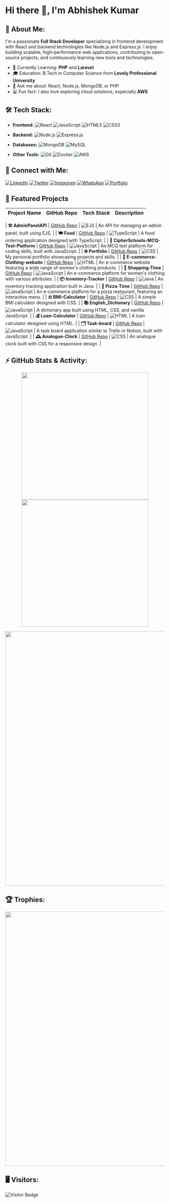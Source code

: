 # Hi there 👋, I'm Abhishek Kumar

## 🚀 About Me:
I'm a passionate **Full Stack Developer** specializing in frontend development with React and backend technologies like Node.js and Express.js. I enjoy building scalable, high-performance web applications, contributing to open-source projects, and continuously learning new tools and technologies.

- 🌱 Currently Learning: **PHP** and **Laravel**
- 🎓 Education: B.Tech in Computer Science from **Lovely Professional University**
- 💬 Ask me about: React, Node.js, MongoDB, or PHP
- 💻 Fun fact: I also love exploring cloud solutions, especially **AWS**

## 🛠️ Tech Stack:
- **Frontend:** 
  ![React](https://img.shields.io/badge/React-20232A?style=for-the-badge&logo=react&logoColor=61DAFB)
  ![JavaScript](https://img.shields.io/badge/JavaScript-F7DF1E?style=for-the-badge&logo=javascript&logoColor=black)
  ![HTML5](https://img.shields.io/badge/HTML5-E34F26?style=for-the-badge&logo=html5&logoColor=white)
  ![CSS3](https://img.shields.io/badge/CSS3-1572B6?style=for-the-badge&logo=css3&logoColor=white)
  
- **Backend:**
  ![Node.js](https://img.shields.io/badge/Node.js-43853D?style=for-the-badge&logo=node.js&logoColor=white)
  ![Express.js](https://img.shields.io/badge/Express.js-404D59?style=for-the-badge)

- **Databases:**
  ![MongoDB](https://img.shields.io/badge/MongoDB-4EA94B?style=for-the-badge&logo=mongodb&logoColor=white)
  ![MySQL](https://img.shields.io/badge/MySQL-4479A1?style=for-the-badge&logo=mysql&logoColor=white)

- **Other Tools:**
  ![Git](https://img.shields.io/badge/Git-F05032?style=for-the-badge&logo=git&logoColor=white)
  ![Docker](https://img.shields.io/badge/Docker-2496ED?style=for-the-badge&logo=docker&logoColor=white)
  ![AWS](https://img.shields.io/badge/AWS-232F3E?style=for-the-badge&logo=amazon-aws&logoColor=white)

## 🔗 Connect with Me:
[![LinkedIn](https://img.shields.io/badge/LinkedIn-0077B5?style=for-the-badge&logo=linkedin&logoColor=white)](https://www.linkedin.com/in/abhishek-kumar-8b06a9228/)
[![Twitter](https://img.shields.io/badge/Twitter-1DA1F2?style=for-the-badge&logo=twitter&logoColor=white)](https://x.com/AbHi0012ShEk?t=AnVe0oynIrdhCtT2JBThQw&s=09)
[![Instagram](https://img.shields.io/badge/Instagram-E4405F?style=for-the-badge&logo=instagram&logoColor=white)](https://www.instagram.com/1abhiabhishek1?igsh=NDN1bm13ZzJ2djJp)
[![WhatsApp](https://img.shields.io/badge/WhatsApp-25D366?style=for-the-badge&logo=whatsapp&logoColor=white)](https://wa.me/6203595849)
[![Portfolio](https://img.shields.io/badge/Portfolio-FF7139?style=for-the-badge&logo=firefox&logoColor=white)](https://aabhishekkumarportfolio.netlify.app/)

## 🌟 Featured Projects

| Project Name                             | GitHub Repo                                                             | Tech Stack                                                                                    | Description                                                                                                         |
|------------------------------------------|-------------------------------------------------------------------------|------------------------------------------------------------------------------------------------|---------------------------------------------------------------------------------------------------------------------|

| **🛠️ AdminPanelAPI**                     | [GitHub Repo](https://github.com/AbhiCodingA/AdminPanelAPI)           | ![EJS](https://img.shields.io/badge/-EJS-4F4F4F?style=flat-square)                                  | An API for managing an admin panel, built using EJS.                                                              |
| **🍽️ Food**                             | [GitHub Repo](https://github.com/AbhiCodingA/Food)                     | ![TypeScript](https://img.shields.io/badge/-TypeScript-007ACC?style=flat-square)                     | A food ordering application designed with TypeScript.                                                              |
| **📝 CipherSchools-MCQ-Test-Platform**  | [GitHub Repo](https://github.com/AbhiCodingA/CipherSchools-MCQ-Test-Platform) | ![JavaScript](https://img.shields.io/badge/-JavaScript-F7DF1E?style=flat-square)                       | An MCQ test platform for coding skills, built with JavaScript.                                                   |
| **🌐 Portfolio**                         | [GitHub Repo](https://github.com/AbhiCodingA/Portfolio)               | ![CSS](https://img.shields.io/badge/-CSS-1572B6?style=flat-square)                                    | My personal portfolio showcasing projects and skills.                                                              |
| **👗 E-commerce-Clothing-website**       | [GitHub Repo](https://github.com/AbhiCodingA/E-commerce-Clothing-website) | ![HTML](https://img.shields.io/badge/-HTML-E34F26?style=flat-square)                                   | An e-commerce website featuring a wide range of women's clothing products.                                        |
| **🛒 Shopping-Time**                     | [GitHub Repo](https://github.com/AbhiCodingA/Shopping-Time)           | ![JavaScript](https://img.shields.io/badge/-JavaScript-F7DF1E?style=flat-square)                       | An e-commerce platform for women's clothing with various attributes.                                              |
| **📦 Inventory-Tracker**                 | [GitHub Repo](https://github.com/AbhiCodingA/Inventory-Tracker)       | ![Java](https://img.shields.io/badge/-Java-007396?style=flat-square)                                   | An inventory tracking application built in Java.                                                                  |
| **🍕 Pizza-Time**                       | [GitHub Repo](https://github.com/AbhiCodingA/Pizza-Time)              | ![JavaScript](https://img.shields.io/badge/-JavaScript-F7DF1E?style=flat-square)                       | An e-commerce platform for a pizza restaurant, featuring an interactive menu.                                    |
| **⚖️ BMI-Calculator**                    | [GitHub Repo](https://github.com/AbhiCodingA/BMI-Calculator)          | ![CSS](https://img.shields.io/badge/-CSS-1572B6?style=flat-square)                                     | A simple BMI calculator designed with CSS.                                                                         |
| **📚 English_Dictionary**                | [GitHub Repo](https://github.com/AbhiCodingA/English_Dictionary)      | ![JavaScript](https://img.shields.io/badge/-JavaScript-F7DF1E?style=flat-square)                       | A dictionary app built using HTML, CSS, and vanilla JavaScript.                                                  |
| **💰 Loan-Calculator**                   | [GitHub Repo](https://github.com/AbhiCodingA/Loan-Calculator)        | ![HTML](https://img.shields.io/badge/-HTML-E34F26?style=flat-square)                                   | A loan calculator designed using HTML.                                                                              |
| **🗂️ Task-board**                       | [GitHub Repo](https://github.com/AbhiCodingA/Task-board)              | ![JavaScript](https://img.shields.io/badge/-JavaScript-F7DF1E?style=flat-square)                       | A task board application similar to Trello or Notion, built with JavaScript.                                     |
| **🕰️ Analogue-Clock**                   | [GitHub Repo](https://github.com/AbhiCodingA/Analogue-Clock)         | ![CSS](https://img.shields.io/badge/-CSS-1572B6?style=flat-square)                                     | An analogue clock built with CSS for a responsive design.                                                          |







## ⚡ GitHub Stats & Activity:
<p align="center">
  <a href="https://github.com/AbhiCodingA">
    <img src="https://github-readme-stats.vercel.app/api?username=AbhiCodingA&show_icons=true&theme=radical&count_private=true&hide_border=true" width="400">
  </a>
  <a href="https://github.com/AbhiCodingA">
    <img src="https://github-readme-streak-stats.herokuapp.com/?user=AbhiCodingA&theme=radical&hide_border=true" width="400">
  </a>
</p>

<p align="center">
  <a href="https://github.com/AbhiCodingA">
    <img src="https://github-readme-activity-graph.vercel.app/graph?username=AbhiCodingA&theme=react-dark&hide_border=true&bg_color=0D1117" width="800">
  </a>
</p>

## 🏆 Trophies:
<p align="center">
  <a href="https://github.com/AbhiCodingA">
    <img src="https://github-profile-trophy.vercel.app/?username=AbhiCodingA&theme=dracula&no-frame=true&column=6" width="800"/>
  </a>
</p>



## 🖥️ Visitors:
![Visitor Badge](https://komarev.com/ghpvc/?username=abhishek-kumar&color=blue&style=flat-square)
